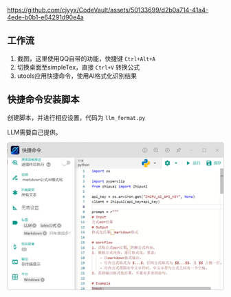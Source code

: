 
https://github.com/cjyyx/CodeVault/assets/50133699/d2b0a714-41a4-4ede-b0b1-e64291d90e4a

## 工作流

1. 截图，这里使用QQ自带的功能，快捷键 `Ctrl+Alt+A`
2. 切换桌面至simpleTex，直接 `Ctrl+V` 转换公式
3. utools应用快捷命令，使用AI格式化识别结果

## 快捷命令安装脚本

创建脚本，并进行相应设置，代码为 `llm_format.py`

LLM需要自己提供。

![](PasteImage/2024-05-11-11-46-21.png)

